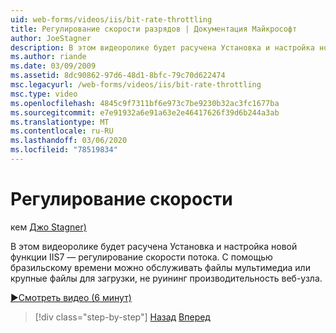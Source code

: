 ```yaml
---
uid: web-forms/videos/iis/bit-rate-throttling
title: Регулирование скорости разрядов | Документация Майкрософт
author: JoeStagner
description: В этом видеоролике будет расучена Установка и настройка новой функции IIS7 — регулирование скорости потока. С помощью бразильскому времени можно обслуживать файлы мультимедиа или крупные файлы для загрузки висау...
ms.author: riande
ms.date: 03/09/2009
ms.assetid: 8dc90862-97d6-48d1-8bfc-79c70d622474
msc.legacyurl: /web-forms/videos/iis/bit-rate-throttling
msc.type: video
ms.openlocfilehash: 4845c9f7311bf6e973c7be9230b32ac3fc1677ba
ms.sourcegitcommit: e7e91932a6e91a63e2e46417626f39d6b244a3ab
ms.translationtype: MT
ms.contentlocale: ru-RU
ms.lasthandoff: 03/06/2020
ms.locfileid: "78519834"
---
```

# <a name="bit-rate-throttling"></a>Регулирование скорости

кем [Джо Stagner)](https://github.com/JoeStagner)

В этом видеоролике будет расучена Установка и настройка новой функции IIS7 — регулирование скорости потока. С помощью бразильскому времени можно обслуживать файлы мультимедиа или крупные файлы для загрузки, не руининг производительность веб-узла.

[&#9654;Смотреть видео (6 минут)](https://channel9.msdn.com/Blogs/ASP-NET-Site-Videos/bit-rate-throttling)

> [!div class="step-by-step"]
> [Назад](installing-ftp7.md)
> [Вперед](iis7-playlists.md)
